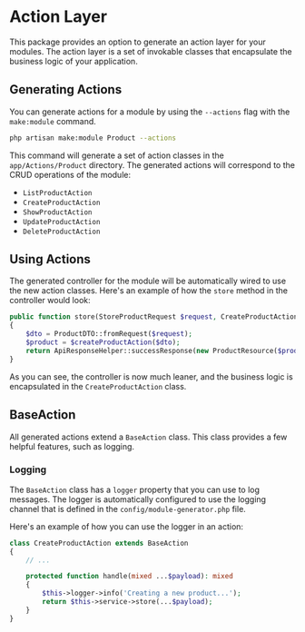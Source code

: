 # Action Layer

This package provides an option to generate an action layer for your modules. The action layer is a set of invokable classes that encapsulate the business logic of your application.

## Generating Actions

You can generate actions for a module by using the `--actions` flag with the `make:module` command.

```bash
php artisan make:module Product --actions
```

This command will generate a set of action classes in the `app/Actions/Product` directory. The generated actions will correspond to the CRUD operations of the module:

- `ListProductAction`
- `CreateProductAction`
- `ShowProductAction`
- `UpdateProductAction`
- `DeleteProductAction`

## Using Actions

The generated controller for the module will be automatically wired to use the new action classes. Here's an example of how the `store` method in the controller would look:

```php
public function store(StoreProductRequest $request, CreateProductAction $createProductAction)
{
    $dto = ProductDTO::fromRequest($request);
    $product = $createProductAction($dto);
    return ApiResponseHelper::successResponse(new ProductResource($product), 'created', 201);
}
```

As you can see, the controller is now much leaner, and the business logic is encapsulated in the `CreateProductAction` class.

## BaseAction

All generated actions extend a `BaseAction` class. This class provides a few helpful features, such as logging.

### Logging

The `BaseAction` class has a `logger` property that you can use to log messages. The logger is automatically configured to use the logging channel that is defined in the `config/module-generator.php` file.

Here's an example of how you can use the logger in an action:

```php
class CreateProductAction extends BaseAction
{
    // ...

    protected function handle(mixed ...$payload): mixed
    {
        $this->logger->info('Creating a new product...');
        return $this->service->store(...$payload);
    }
}
```